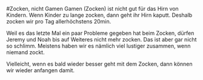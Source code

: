 #Zocken, nicht Gamen
Gamen (Zocken) ist nicht gut für das Hirn von Kindern. 
Wenn Kinder zu lange zocken, dann geht ihr Hirn kaputt. 
Deshalb zocken wir pro Tag allerhöchstens 20min. 

Weil es das letzte Mal ein paar Probleme gegeben hat beim Zocken, dürfen Jeremy und Noah bis auf Weiteres nicht mehr zocken.
Das ist aber gar nicht so schlimm. Meistens haben wir es nämlich viel lustiger zusammen, wenn niemand zockt.

Vielleicht, wenn es bald wieder besser geht mit dem Zocken, dann können wir wieder anfangen damit.